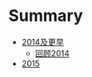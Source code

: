 # Summary

* [2014及更早](Markdown/2014/README.md)
    * [回顾2014](Markdown/2014/回顾2014.md)
* [2015](Markdown/2015/README.md)


